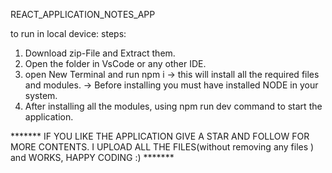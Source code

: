 REACT_APPLICATION_NOTES_APP 

to run in local device:
steps:
1. Download zip-File and Extract them.
2. Open the folder in VsCode or any other IDE.
3. open New Terminal and run npm i
			-> this will install all the required files and modules.
   		-> Before installing you must have installed NODE in your system.
4. After installing all the modules, using npm run dev command to start the application.


******* IF YOU LIKE THE APPLICATION GIVE A STAR AND FOLLOW FOR MORE CONTENTS. I UPLOAD ALL THE FILES(without removing any files ) and WORKS, HAPPY CODING :) *******
